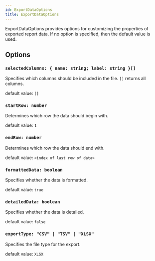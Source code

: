```yaml
---
id: ExportDataOptions
title: ExportDataOptions
---
```


ExportDataOptions provides options for customizing the properties of exported report data. If no option is specified, then the default value is used.

## Options

### `selectedColumns: { name: string; label: string }[]`
Specifies which columns should be included in the file. `[]` returns all columns.

default value: `[]`

### `startRow: number` 
Determines which row the data should begin with.

default value: `1`

### `endRow: number` 
Determines which row the data should end with.

default value: `<index of last row of data>`

### `formattedData: boolean` 
Specifies whether the data is formatted.

default value: `true`

### `detailedData: boolean` 
Specifies whether the data is detailed.

default value: `false`

### `exportType: "CSV" | "TSV" | "XLSX"` 
Specifies the file type for the export.

default value: `XLSX`